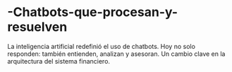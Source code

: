 # -Chatbots-que-procesan-y-resuelven
La inteligencia artificial redefinió el uso de chatbots. Hoy no solo responden: también entienden, analizan y asesoran. Un cambio clave en la arquitectura del sistema financiero.
